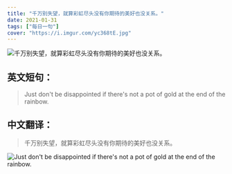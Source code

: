 ```yaml
---
title: "千万别失望，就算彩虹尽头没有你期待的美好也没关系。"
date: 2021-01-31
tags: ["每日一句"]
cover: "https://i.imgur.com/yc368tE.jpg"
---
```


![千万别失望，就算彩虹尽头没有你期待的美好也没关系。](https://i.imgur.com/AlLhkbe.jpg)

## 英文短句：
> Just don't be disappointed if there's not a pot of gold at the end of the rainbow.

<!--more-->

## 中文翻译：
> 千万别失望，就算彩虹尽头没有你期待的美好也没关系。

![Just don't be disappointed if there's not a pot of gold at the end of the rainbow.](https://i.imgur.com/WSb3V4P.jpg)

